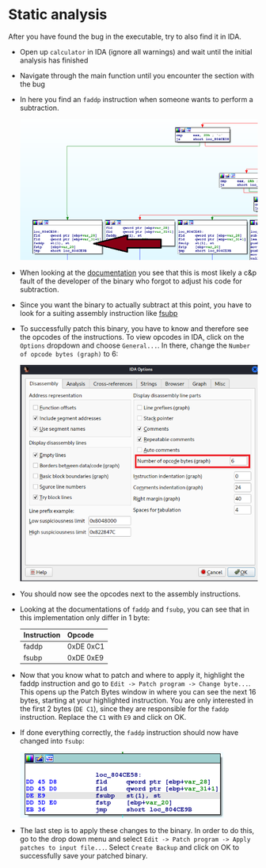 # Static analysis
After you have found the bug in the executable, try to also find it in IDA.
- Open up ```calculator``` in IDA (ignore all warnings) and wait until the initial analysis has finished
- Navigate through the main function until you encounter the section with the bug
- In here you find an ```faddp``` instruction when someone wants to perform a subtraction.
  
	![Static analysis](../images/add.png)
- When looking at the [documentation](https://c9x.me/x86/html/file_module_x86_id_81.html) you see that this is most likely a c&p fault of the developer of the binary who forgot to adjust his code for subtraction.
- Since you want the binary to actually subtract at this point, you have to look for a suiting assembly instruction like [fsubp](https://c9x.me/x86/html/file_module_x86_id_121.html)
- To successfully patch this binary, you have to know and therefore see the opcodes of the instructions. To view opcodes in IDA, click on the ```Options``` dropdown and choose ```General...```. In there, change the `Number of opcode bytes (graph)` to 6: 

	![Static analysis](../images/opcodes.png)
- You should now see the opcodes next to the assembly instructions.
- Looking at the documentations of ```faddp``` and ```fsubp```, you can see that in this implementation only differ in 1 byte: 
	
	| Instruction 	| Opcode    	|
	|-------------	|-----------	|
	| faddp       	| 0xDE 0xC1 	|
	| fsubp       	| 0xDE 0xE9 	|
- Now that you know what to patch and where to apply it, highlight the faddp instruction and go to ```Edit -> Patch program -> Change byte...```. This opens up the Patch Bytes window in where you can see the next 16 bytes, starting at your highlighted instruction. You are only interested in the first 2 bytes (```DE C1```), since they are responsible for the ```faddp``` instruction. Replace the ```C1``` with ```E9``` and click on OK.
- If done everything correctly, the ```faddp``` instruction should now have changed into ```fsubp```:

	![Patched](../images/fsubp.png)
- The last step is to apply these changes to the binary. In order to do this, go to the drop down menu and select ```Edit -> Patch program -> Apply patches to input file...```. Select ```Create Backup``` and click on OK to successfully save your patched binary.